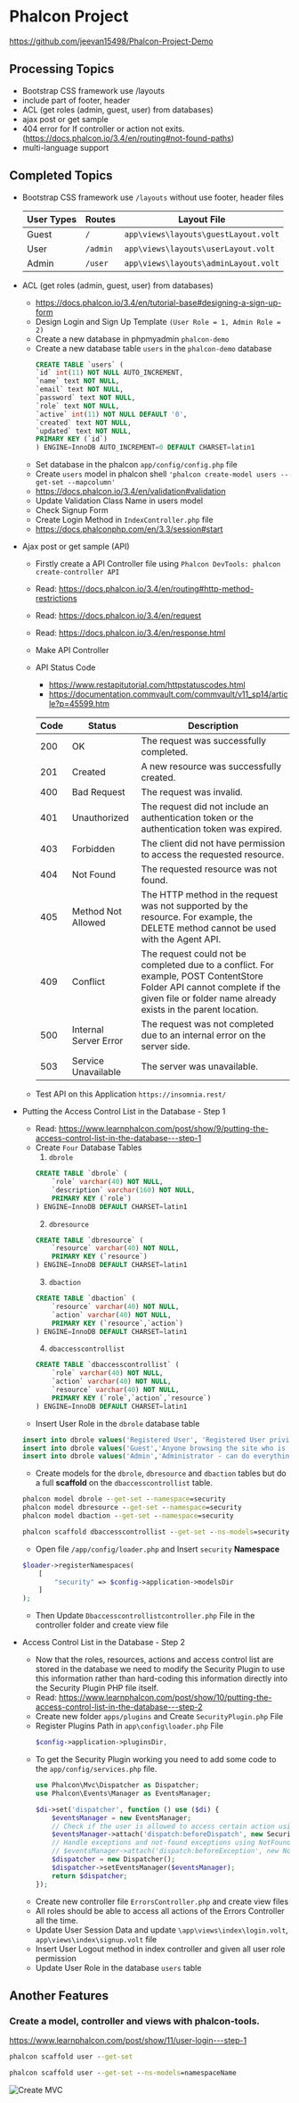# Phalcon Project

https://github.com/jeevan15498/Phalcon-Project-Demo

## Processing Topics

* Bootstrap CSS framework use /layouts
* include part of footer, header
* ACL (get roles (admin, guest, user) from databases)
* ajax post or get sample
* 404 error for If controller or action not exits. (https://docs.phalcon.io/3.4/en/routing#not-found-paths)
* multi-language support

## Completed Topics

* Bootstrap CSS framework use `/layouts` without use footer, header files

    | User Types | Routes | Layout File |
    | ---------- | ------ | ----------- |
    | Guest | `/` | `app\views\layouts\guestLayout.volt` |
    | User |  `/admin` | `app\views\layouts\userLayout.volt` |
    | Admin | `/user` | `app\views\layouts\adminLayout.volt` |

* ACL (get roles (admin, guest, user) from databases)
    - https://docs.phalcon.io/3.4/en/tutorial-base#designing-a-sign-up-form
    - Design Login and Sign Up Template `(User Role = 1, Admin Role = 2)`
    - Create a new database in phpmyadmin `phalcon-demo`
    - Create a new database table `users` in the `phalcon-demo` database
        ```sql
        CREATE TABLE `users` (
        `id` int(11) NOT NULL AUTO_INCREMENT,
        `name` text NOT NULL,
        `email` text NOT NULL,
        `password` text NOT NULL,
        `role` text NOT NULL,
        `active` int(11) NOT NULL DEFAULT '0',
        `created` text NOT NULL,
        `updated` text NOT NULL,
        PRIMARY KEY (`id`)
        ) ENGINE=InnoDB AUTO_INCREMENT=0 DEFAULT CHARSET=latin1   
        ```
    - Set database in the phalcon `app/config/config.php` file
    - Create `users` model in phalcon shell `'phalcon create-model users --get-set --mapcolumn'`
    - https://docs.phalcon.io/3.4/en/validation#validation
    - Update Validation Class Name in users model
    - Check Signup Form
    - Create Login Method in `IndexController.php` file
    - https://docs.phalconphp.com/en/3.3/session#start

* Ajax post or get sample (API)
    - Firstly create a API Controller file using `Phalcon DevTools: phalcon create-controller API`
    - Read: https://docs.phalcon.io/3.4/en/routing#http-method-restrictions
    - Read: https://docs.phalcon.io/3.4/en/request
    - Read: https://docs.phalcon.io/3.4/en/response.html
    - Make API Controller
    - API Status Code
        * https://www.restapitutorial.com/httpstatuscodes.html
        * https://documentation.commvault.com/commvault/v11_sp14/article?p=45599.htm
    
        | Code | Status | Description |
        | ---- | ------ | ----------- |
        | 200 | OK | The request was successfully completed. |
        | 201 | Created | A new resource was successfully created. |
        | 400 | Bad Request | The request was invalid. |
        | 401 | Unauthorized | The request did not include an authentication token or the authentication token was expired. |
        | 403 | Forbidden | The client did not have permission to access the requested resource. |
        | 404 | Not Found | The requested resource was not found. |
        | 405 | Method Not Allowed | The HTTP method in the request was not supported by the resource. For example, the DELETE method cannot be used with the Agent API. |
        | 409 | Conflict | The request could not be completed due to a conflict. For example,  POST ContentStore Folder API cannot complete if the given file or folder name already exists in the parent location. |
        | 500 | Internal Server Error | The request was not completed due to an internal error on the server side. |
        | 503 | Service Unavailable | The server was unavailable. |
    - Test API on this Application `https://insomnia.rest/`

* Putting the Access Control List in the Database - Step 1
    - Read: https://www.learnphalcon.com/post/show/9/putting-the-access-control-list-in-the-database---step-1
    - Create `Four` Database Tables
        1. `dbrole`
        ```sql
        CREATE TABLE `dbrole` (
            `role` varchar(40) NOT NULL,
            `description` varchar(160) NOT NULL,
            PRIMARY KEY (`role`)
        ) ENGINE=InnoDB DEFAULT CHARSET=latin1
        ```
        2. `dbresource`
        ```sql
        CREATE TABLE `dbresource` (
            `resource` varchar(40) NOT NULL,
            PRIMARY KEY (`resource`)
        ) ENGINE=InnoDB DEFAULT CHARSET=latin1
        ```
        3. `dbaction`
        ```sql
        CREATE TABLE `dbaction` (
            `resource` varchar(40) NOT NULL,
            `action` varchar(40) NOT NULL,
            PRIMARY KEY (`resource`,`action`)
        ) ENGINE=InnoDB DEFAULT CHARSET=latin1
        ```
        4. `dbaccesscontrollist`
        ```sql
        CREATE TABLE `dbaccesscontrollist` (
            `role` varchar(40) NOT NULL,
            `action` varchar(40) NOT NULL,
            `resource` varchar(40) NOT NULL,
            PRIMARY KEY (`role`,`action`,`resource`)
        ) ENGINE=InnoDB DEFAULT CHARSET=latin1
        ```
    - Insert User Role in the `dbrole` database table
    ```sql
    insert into dbrole values('Registered User', 'Registered User privileges, granted after sign in.');
    insert into dbrole values('Guest','Anyone browsing the site who is not signed in is considered to be a "Guest".');
    insert into dbrole values('Admin','Administrator - can do everything');
    ```
    - Create models for the `dbrole`, `dbresource` and `dbaction` tables but do a full **scaffold** on the `dbaccesscontrollist` table.
    ```cmd
    phalcon model dbrole --get-set --namespace=security
    phalcon model dbresource --get-set --namespace=security
    phalcon model dbaction --get-set --namespace=security
    ```
    ```cmd
    phalcon scaffold dbaccesscontrollist --get-set --ns-models=security
    ```
    - Open file `/app/config/loader.php` and Insert `security` **Namespace**
    ```php
    $loader->registerNamespaces(
        [
            "security" => $config->application->modelsDir
        ]
    );
    ```
    - Then Update `Dbaccesscontrollistcontroller.php` File in the controller folder and create view file

* Access Control List in the Database - Step 2
    - Now that the roles, resources, actions and access control list are stored in the database we need to modify the Security Plugin to use this information rather than hard-coding this information directly into the Security Plugin PHP file itself.
    - Read: https://www.learnphalcon.com/post/show/10/putting-the-access-control-list-in-the-database---step-2
    - Create new folder `apps/plugins` and Create `SecurityPlugin.php` File
    - Register Plugins Path in `app\config\loader.php` File
        ```php
        $config->application->pluginsDir,
        ```
    - To get the Security Plugin working you need to add some code to the `app/config/services.php` file.
        ```php
        use Phalcon\Mvc\Dispatcher as Dispatcher;
        use Phalcon\Events\Manager as EventsManager;
        ```
        ```php
        $di->set('dispatcher', function () use ($di) {
            $eventsManager = new EventsManager;
            // Check if the user is allowed to access certain action using the SecurityPlugin
            $eventsManager->attach('dispatch:beforeDispatch', new SecurityPlugin);
            // Handle exceptions and not-found exceptions using NotFoundPlugin
            // $eventsManager->attach('dispatch:beforeException', new NotFoundPlugin);
            $dispatcher = new Dispatcher();
            $dispatcher->setEventsManager($eventsManager);
            return $dispatcher;
        });
        ```
    - Create new controller file `ErrorsController.php` and create view files
    - All roles should be able to access all actions of the Errors Controller all the time.
    - Update User Session Data and update `\app\views\index\login.volt`, `app\views\index\signup.volt` file
    - Insert User Logout method in index controller and given all user role permission
    - Update User Role in the database `users` table

## Another Features

### Create a model, controller and views with phalcon-tools. 

https://www.learnphalcon.com/post/show/11/user-login---step-1

```cmd
phalcon scaffold user --get-set

phalcon scaffold user --get-set --ns-models=namespaceName
```

![Create MVC](cmd1.png)